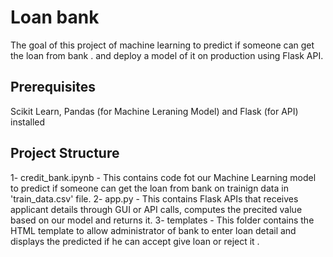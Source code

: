# Loan bank 
The goal of this project of machine learning to predict if someone can get the loan from bank . and deploy a model of it on production using Flask API.
## Prerequisites
Scikit Learn, Pandas (for Machine Leraning Model) and Flask (for API) installed
## Project Structure
1- credit_bank.ipynb - This contains code fot our Machine Learning model to predict if someone can get the loan from bank on trainign data in 'train_data.csv' file.
2- app.py - This contains Flask APIs that receives applicant  details through GUI or API calls, computes the precited value based on our model and returns it.
3- templates - This folder contains the HTML template to allow administrator of bank to enter loan detail and displays the predicted if he can accept give loan or reject it .
